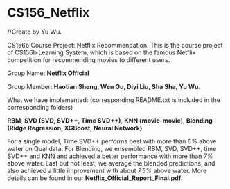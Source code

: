 # CS156_Netflix

//Create by Yu Wu.

CS156b Course Project: Netflix Recommendation. This is the course project of CS156b Learning System, which is based on the famous Netflix competition for recommending movies to different users.

Group Name: **Netflix Official**

Group Member: **Haotian Sheng, Wen Gu, Diyi Liu, Sha Sha, Yu Wu**.

What we have implemented: (corresponding README.txt is included in the corresponding folders)

**RBM**, **SVD (SVD, SVD++, Time SVD++)**, **KNN (movie-movie)**, **Blending (Ridge Regression, XGBoost, Neural Network)**.
    
For a single model, Time SVD++ performs best with more than *6%* above water on Qual data. For Blending, we ensembled RBM, SVD, SVD++, time SVD++ and KNN and achieved a better performance with more than *7%* above water. Last but not least, we average the blended predictions, and also achieved a little improvement with about *7.5%* above water. More details can be found in our **Netflix_Official_Report_Final.pdf**.
